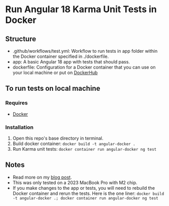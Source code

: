 # Run Angular 18 Karma Unit Tests in Docker

## Structure
* .github/workflows/test.yml: Workflow to run tests in app folder within the Docker container specified in ./dockerfile.
* app: A basic Angular 18 app with tests that should pass.
* dockerfile: Configuration for a Docker container that you can use on your local machine or put on [DockerHub](https://hub.docker.com/)

## To run tests on local machine

### Requires
* [Docker](https://www.docker.com/)

### Installation
1. Open this repo's base directory in terminal.
2. Build docker container: `docker build -t angular-docker .`
3. Run Karma unit tests: `docker container run angular-docker ng test`

## Notes
* Read more on my [blog post](https://adammaus.com/wp/2024/09/run-angular-18-karma-unit-tests-in-docker/).
* This was only tested on a 2023 MacBook Pro with M2 chip.
* If you make changes to the app or tests, you will need to rebuild the Docker container and rerun the tests. Here is the one liner: `docker build -t angular-docker .; docker container run angular-docker ng test`